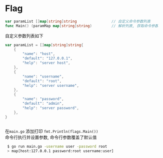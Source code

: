 <!--
 * @Author: facsert
 * @Date: 2023-08-01 22:33:00
 * @LastEditors: Please set LastEditors
 * @LastEditTime: 2023-08-02 22:40:43
 * @Description: 
-->

# Flag

```go
var paramList []map[string]string                // 自定义命令参数列表
func Main() (paramMap map[string]string)         // 解析列表, 获取命令参数, 返回参数与值的 map
```

自定义参数列表如下

```go
var paramList = []map[string]string{
    {
        "name": "host",
        "default": "127.0.0.1",
        "help": "server host",
    },
    {
        "name": "username",
        "default": "root",
        "help": "server username",
    },
    {
        "name": "password",
        "default": "admin",
        "help": "server password",
    },
}
                     
```

在`main.go` 添加打印 `fmt.Println(flags.Main())`  
命令行执行并设置参数, 命令行参数覆盖了默认值  

```bash
 $ go run main.go -username user -password root
 > map[host:127.0.0.1 password:root username:user]
```

